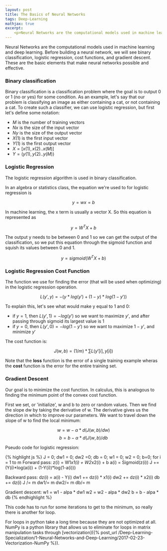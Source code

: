 ```yaml
---
layout: post
title: The Basics of Neural Networks
tags: Deep-Learning
mathjax: true
excerpt:
    <p>Neural Networks are the computational models used in machine learning and deep learning. Before building a neural network, we will see binary classification, logistic regression, cost functions, and gradient descent. These are the basic elements that make neural networks possible and effective. </p>
---
```


Neural Networks are the computational models used in machine learning and deep learning. Before building a neural network, we will see binary classification, logistic regression, cost functions, and gradient descent. These are the basic elements that make neural networks possible and effective.

### Binary classification
Binary classification is a classification problem where the goal is to output 0 or 1 (no or yes) for some condition. As an example, let's say that our problem is classifying an image as either containing a cat, or not containing a cat. To create such a classifier, we can use logistic regression, but first let's define some notation:
- $M$ is the number of training vectors
- $N{x}$ is the size of the input vector
- $N{y}$ is the size of the output vector
- $X(1)$ is the first input vector
- $Y(1)$ is the first output vector
- $X = [x(1), x(2).. x(M)]$
- $Y = (y(1), y(2).. y(M))$

### Logistic Regression
The logistic regression algorithm is used in binary classification.

In an algebra or statistics class, the equation we're used to for logistic regression is

$$
y = wx = b
$$

In machine learning, the x term is usually a vector X. So this equation is represented as

$$
y = W^{T}X+b
$$

The output y needs to be between 0 and 1 so we can get the output of the classification, so we put this equation through the sigmoid function and squish its values between 0 and 1.

$$
y = sigmoid(W^{T}X+b)
$$

### Logistic Regression Cost Function
The function we use for finding the error (that will be used when optimizing) in the logistic regression operation.

$$
L(y',y) = - (y*log(y') + (1-y)*log(1-y'))
$$

To explain this, let's see what would make y equal to 1 and 0:
- if $y = 1$, then $L(y',1) = -log(y')$ so we want to maximize $y'$, and after passing through sigmoid its largest value is $1$
- if $y = 0$, then $L(y',0) = -log(1-y')$ so we want to maximize $1-y'$, and minimize $y'$

The cost function is:

$$
J(w,b) = (1/m) * \sum L(y'[i],y[i])
$$

Note that the **loss** function is the error of a single training example wheras the **cost** function is the error for the entire training set.

### Gradient Descent
Our goal is to minimize the cost function. In calculus, this is analogous to finding the minimum point of the convex cost function.

First we set, or 'initialize', w and b to zero or random values. Then we find the slope dw by taking the derivative of w. The derivative gives us the direction in which to improve our parameters. We want to travel down the slope of w to find the local minimum:

$$w = w - \alpha  * d(J(w,b) / dw)$$
$$b= b- \alpha  * d(J(w,b) / db$$

Pseudo code for logistic regression:

{% highlight js %}
J = 0; dw1 = 0; dw2 =0; db = 0;
w1 = 0; w2 = 0; b=0;
for i = 1 to m
  Forward pass:
  z(i) = W1*x1(i) + W2*x2(i) + b
  a(i) = Sigmoid(z(i))
  J += (Y(i)*log(a(i)) + (1-Y(i))*log(1-a(i)))

Backward pass:
dz(i) = a(i) - Y(i)
dw1 += dz(i) * x1(i)
dw2 += dz(i) * x2(i)
db  += dz(i)
J /= m
dw1/= m
dw2/= m
db/= m

Gradient descent:
w1 = w1 - alpa * dw1
w2 = w2 - alpa * dw2
b = b - alpa * db
{% endhighlight %}

This code has to run for some iterations to get to the minimum, so really there is another for loop.

For loops in python take a long time because they are not optimized at all. NumPy is a python library that allows us to eliminate for loops in matrix manipulation tasks through [vectorization]({% post_url /Deep-Learning-Specialization/1-Neural-Networks-and-Deep-Learning/2017-02-23-Vectorization-NumPy %}).
